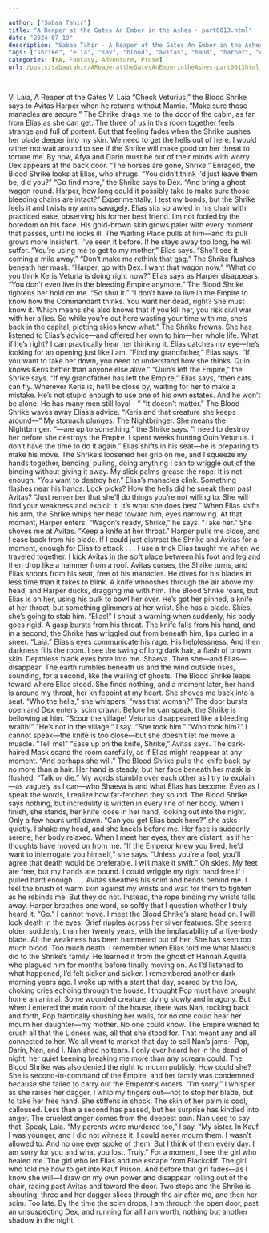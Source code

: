 ```yaml
---

author: ["Sabaa Tahir"]
title: "A Reaper at the Gates An Ember in the Ashes - part0013.html"
date: "2024-07-19"
description: "Sabaa Tahir - A Reaper at the Gates An Ember in the Ashes"
tags: ["shrike", "elia", "say", "blood", "avitas", "hand", "harper", "could", "knife", "make", "back", "empire", "know", "blade", "moment", "door", "get", "skin", "dex", "think", "take", "want", "right", "one", "eye"]
categories: [YA, Fantasy, Adventure, Prose]
url: /posts/sabaatahir/AReaperattheGatesAnEmberintheAshes-part0013html

---
```



V: Laia, A Reaper at the Gates
V: Laia
“Check Veturius,” the Blood Shrike says to Avitas Harper when he returns without Mamie. “Make sure those manacles are secure.”
The Shrike drags me to the door of the cabin, as far from Elias as she can get. The three of us in this room together feels strange and full of portent. But that feeling fades when the Shrike pushes her blade deeper into my skin.
We need to get the hells out of here. I would rather not wait around to see if the Shrike will make good on her threat to torture me. By now, Afya and Darin must be out of their minds with worry.
Dex appears at the back door. “The horses are gone, Shrike.”
Enraged, the Blood Shrike looks at Elias, who shrugs. “You didn’t think I’d just leave them be, did you?”
“Go find more,” the Shrike says to Dex. “And bring a ghost wagon round. Harper, how long could it possibly take to make sure those bleeding chains are intact?”
Experimentally, I test my bonds, but the Shrike feels it and twists my arms savagely.
Elias sits sprawled in his chair with practiced ease, observing his former best friend. I’m not fooled by the boredom on his face. His gold-brown skin grows paler with every moment that passes, until he looks ill. The Waiting Place pulls at him—and its pull grows more insistent. I’ve seen it before. If he stays away too long, he will suffer.
“You’re using me to get to my mother,” Elias says. “She’ll see it coming a mile away.”
“Don’t make me rethink that gag.” The Shrike flushes beneath her mask. “Harper, go with Dex. I want that wagon now.”
“What do you think Keris Veturia is doing right now?” Elias says as Harper disappears.
“You don’t even live in the bleeding Empire anymore.” The Blood Shrike tightens her hold on me. “So shut it.”
“I don’t have to live in the Empire to know how the Commandant thinks. You want her dead, right? She must know it. Which means she also knows that if you kill her, you risk civil war with her allies. So while you’re out here wasting your time with me, she’s back in the capital, plotting skies know what.”
The Shrike frowns. She has listened to Elias’s advice—and offered her own to him—her whole life. What if he’s right? I can practically hear her thinking it. Elias catches my eye—he’s looking for an opening just like I am.
“Find my grandfather,” Elias says. “If you want to take her down, you need to understand how she thinks. Quin knows Keris better than anyone else alive.”
“Quin’s left the Empire,” the Shrike says.
“If my grandfather has left the Empire,” Elias says, “then cats can fly. Wherever Keris is, he’ll be close by, waiting for her to make a mistake. He’s not stupid enough to use one of his own estates. And he won’t be alone. He has many men still loyal—”
“It doesn’t matter.” The Blood Shrike waves away Elias’s advice. “Keris and that creature she keeps around—”
My stomach plunges. The Nightbringer. She means the Nightbringer.
“—are up to something,” the Shrike says. “I need to destroy her before she destroys the Empire. I spent weeks hunting Quin Veturius. I don’t have the time to do it again.”
Elias shifts in his seat—he is preparing to make his move. The Shrike’s loosened her grip on me, and I squeeze my hands together, bending, pulling, doing anything I can to wriggle out of the binding without giving it away. My slick palms grease the rope. It is not enough.
“You want to destroy her.” Elias’s manacles clink. Something flashes near his hands. Lock picks? How the hells did he sneak them past Avitas? “Just remember that she’ll do things you’re not willing to. She will find your weakness and exploit it. It’s what she does best.”
When Elias shifts his arm, the Shrike whips her head toward him, eyes narrowing. At that moment, Harper enters.
“Wagon’s ready, Shrike,” he says.
“Take her.” She shoves me at Avitas. “Keep a knife at her throat.” Harper pulls me close, and I ease back from his blade. If I could just distract the Shrike and Avitas for a moment, enough for Elias to attack . . .
I use a trick Elias taught me when we traveled together. I kick Avitas in the soft place between his foot and leg and then drop like a hammer from a roof.
Avitas curses, the Shrike turns, and Elias shoots from his seat, free of his manacles. He dives for his blades in less time than it takes to blink. A knife whooshes through the air above my head, and Harper ducks, dragging me with him. The Blood Shrike roars, but Elias is on her, using his bulk to bowl her over. He’s got her pinned, a knife at her throat, but something glimmers at her wrist. She has a blade. Skies, she’s going to stab him.
“Elias!” I shout a warning when suddenly, his body goes rigid.
A gasp bursts from his throat. The knife falls from his hand, and in a second, the Shrike has wriggled out from beneath him, lips curled in a sneer.
“Laia.” Elias’s eyes communicate his rage. His helplessness. And then darkness fills the room. I see the swing of long dark hair, a flash of brown skin. Depthless black eyes bore into me. Shaeva.
Then she—and Elias—disappear. The earth rumbles beneath us and the wind outside rises, sounding, for a second, like the wailing of ghosts.
The Blood Shrike leaps toward where Elias stood. She finds nothing, and a moment later, her hand is around my throat, her knifepoint at my heart. She shoves me back into a seat.
“Who the hells,” she whispers, “was that woman?”
The door bursts open and Dex enters, scim drawn. Before he can speak, the Shrike is bellowing at him.
“Scour the village! Veturius disappeared like a bleeding wraith!”
“He’s not in the village,” I say. “She took him.”
“Who took him?” I cannot speak—the knife is too close—but she doesn’t let me move a muscle. “Tell me!”
“Ease up on the knife, Shrike,” Avitas says. The dark-haired Mask scans the room carefully, as if Elias might reappear at any moment. “And perhaps she will.”
The Blood Shrike pulls the knife back by no more than a hair. Her hand is steady, but her face beneath her mask is flushed. “Talk or die.”
My words stumble over each other as I try to explain—as vaguely as I can—who Shaeva is and what Elias has become. Even as I speak the words, I realize how far-fetched they sound. The Blood Shrike says nothing, but incredulity is written in every line of her body.
When I finish, she stands, her knife loose in her hand, looking out into the night. Only a few hours until dawn. “Can you get Elias back here?” she asks quietly.
I shake my head, and she kneels before me. Her face is suddenly serene, her body relaxed. When I meet her eyes, they are distant, as if her thoughts have moved on from me.
“If the Emperor knew you lived, he’d want to interrogate you himself,” she says. “Unless you’re a fool, you’ll agree that death would be preferable. I will make it swift.”
Oh skies. My feet are free, but my hands are bound. I could wriggle my right hand free if I pulled hard enough . . .
Avitas sheathes his scim and bends behind me. I feel the brush of warm skin against my wrists and wait for them to tighten as he rebinds me.
But they do not.
Instead, the rope binding my wrists falls away. Harper breathes one word, so softly that I question whether I truly heard it.
“Go.”
I cannot move. I meet the Blood Shrike’s stare head on. I will look death in the eyes. Grief ripples across her silver features. She seems older, suddenly, than her twenty years, with the implacability of a five-body blade. All the weakness has been hammered out of her. She has seen too much blood. Too much death.
I remember when Elias told me what Marcus did to the Shrike’s family. He learned it from the ghost of Hannah Aquilla, who plagued him for months before finally moving on.
As I’d listened to what happened, I’d felt sicker and sicker. I remembered another dark morning years ago. I woke up with a start that day, scared by the low, choking cries echoing through the house. I thought Pop must have brought home an animal. Some wounded creature, dying slowly and in agony.
But when I entered the main room of the house, there was Nan, rocking back and forth, Pop frantically shushing her wails, for no one could hear her mourn her daughter—my mother. No one could know. The Empire wished to crush all that the Lioness was, all that she stood for. That meant any and all connected to her.
We all went to market that day to sell Nan’s jams—Pop, Darin, Nan, and I. Nan shed no tears. I only ever heard her in the dead of night, her quiet keening breaking me more than any scream could.
The Blood Shrike was also denied the right to mourn publicly. How could she? She is second-in-command of the Empire, and her family was condemned because she failed to carry out the Emperor’s orders.
“I’m sorry,” I whisper as she raises her dagger. I whip my fingers out—not to stop her blade, but to take her free hand. She stiffens in shock. The skin of her palm is cool, calloused. Less than a second has passed, but her surprise has kindled into anger.
The cruelest anger comes from the deepest pain. Nan used to say that. Speak, Laia.
“My parents were murdered too,” I say. “My sister. In Kauf. I was younger, and I did not witness it. I could never mourn them. I wasn’t allowed to. And no one ever spoke of them. But I think of them every day. I am sorry for you and what you lost. Truly.”
For a moment, I see the girl who healed me. The girl who let Elias and me escape from Blackcliff. The girl who told me how to get into Kauf Prison.
And before that girl fades—as I know she will—I draw on my own power and disappear, rolling out of the chair, racing past Avitas and toward the door. Two steps and the Shrike is shouting, three and her dagger slices through the air after me, and then her scim.
Too late. By the time the scim drops, I am through the open door, past an unsuspecting Dex, and running for all I am worth, nothing but another shadow in the night.
